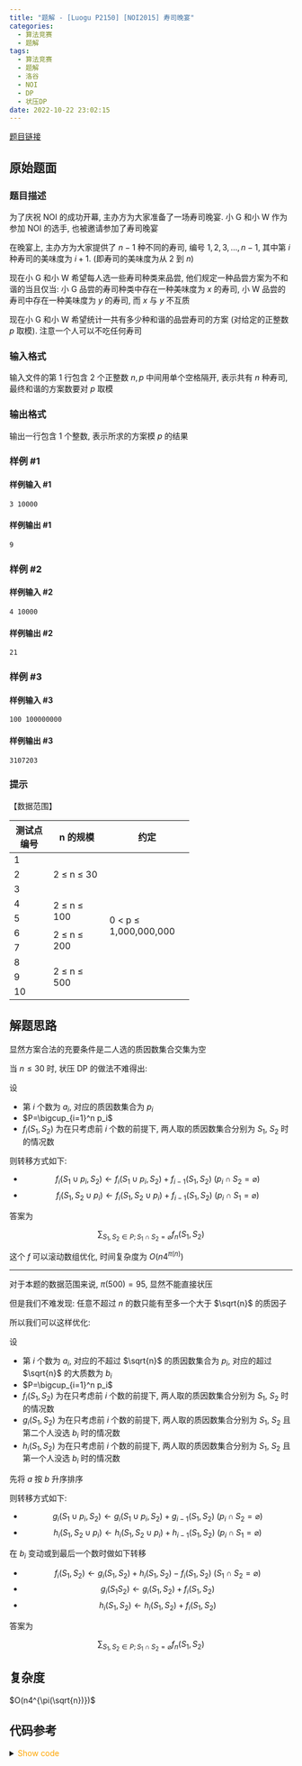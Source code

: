 ```yaml
---
title: "题解 - [Luogu P2150] [NOI2015] 寿司晚宴"
categories:
  - 算法竞赛
  - 题解
tags:
  - 算法竞赛
  - 题解
  - 洛谷
  - NOI
  - DP
  - 状压DP
date: 2022-10-22 23:02:15
---
```


[题目链接](https://www.luogu.com.cn/problem/P2150)

<!-- more -->

## 原始题面

### 题目描述

为了庆祝 NOI 的成功开幕, 主办方为大家准备了一场寿司晚宴. 小 G 和小 W 作为参加 NOI 的选手, 也被邀请参加了寿司晚宴

在晚宴上, 主办方为大家提供了 $n−1$ 种不同的寿司, 编号 $1,2,3,\ldots,n-1$, 其中第 $i$ 种寿司的美味度为 $i+1$. (即寿司的美味度为从 $2$ 到 $n$)

现在小 G 和小 W 希望每人选一些寿司种类来品尝, 他们规定一种品尝方案为不和谐的当且仅当: 小 G 品尝的寿司种类中存在一种美味度为 $x$ 的寿司, 小 W 品尝的寿司中存在一种美味度为 $y$ 的寿司, 而 $x$ 与 $y$ 不互质

现在小 G 和小 W 希望统计一共有多少种和谐的品尝寿司的方案 (对给定的正整数 $p$ 取模). 注意一个人可以不吃任何寿司

### 输入格式

输入文件的第 $1$ 行包含 $2$ 个正整数 $n, p$ 中间用单个空格隔开, 表示共有 $n$ 种寿司, 最终和谐的方案数要对 $p$ 取模

### 输出格式

输出一行包含 $1$ 个整数, 表示所求的方案模 $p$ 的结果

### 样例 #1

#### 样例输入 #1

```input1
3 10000
```

#### 样例输出 #1

```output1
9
```

### 样例 #2

#### 样例输入 #2

```input2
4 10000
```

#### 样例输出 #2

```output2
21
```

### 样例 #3

#### 样例输入 #3

```input3
100 100000000
```

#### 样例输出 #3

```output3
3107203
```

### 提示

【数据范围】

<table style="undefined;table-layout: fixed; width: 454px">
<colgroup>
<col style="width: 70px">
<col style="width: 100px">
<col style="width: 150px">
</colgroup>
<thead>
  <tr>
    <th>测试点编号</th>
    <th>n 的规模</th>
    <th>约定</th>
  </tr>
</thead>
<tbody>
  <tr>
    <td>1</td>
    <td rowspan="3">2 ≤ n ≤ 30<br></td>
    <td rowspan="10">0 &lt; p ≤ 1,000,000,000</td>
  </tr>
  <tr>
    <td>2</td>
  </tr>
  <tr>
    <td>3</td>
  </tr>
  <tr>
    <td>4</td>
    <td rowspan="2">2 ≤ n ≤ 100</td>
  </tr>
  <tr>
    <td>5</td>
  </tr>
  <tr>
    <td>6</td>
    <td rowspan="2">2 ≤ n ≤ 200</td>
  </tr>
  <tr>
    <td>7</td>
  </tr>
  <tr>
    <td>8</td>
    <td rowspan="3">2 ≤ n ≤ 500</td>
  </tr>
  <tr>
    <td>9</td>
  </tr>
  <tr>
    <td>10</td>
  </tr>
</tbody>
</table>

## 解题思路

显然方案合法的充要条件是二人选的质因数集合交集为空

当 $n\leq 30$ 时, 状压 DP 的做法不难得出:

设

- 第 $i$ 个数为 $a_i$, 对应的质因数集合为 $p_i$
- $P=\bigcup_{i=1}^n p_i$
- $f_i(S_1,S_2)$ 为在只考虑前 $i$ 个数的前提下, 两人取的质因数集合分别为 $S_1$, $S_2$ 时的情况数

则转移方式如下:

- $$f_i(S_1\cup p_i,S_2)\leftarrow f_i(S_1\cup p_i,S_2)+f_{i-1}(S_1,S_2)~(p_i\cap S_2=\varnothing)$$
- $$f_i(S_1,S_2\cup p_i)\leftarrow f_i(S_1,S_2\cup p_i)+f_{i-1}(S_1,S_2)~(p_i\cap S_1=\varnothing)$$

答案为

$$\sum_{S_1,S_2\in P; S_1\cap S_2=\varnothing}f_n(S_1,S_2)$$

这个 $f$ 可以滚动数组优化, 时间复杂度为 $O(n4^{\pi(n)})$

---

对于本题的数据范围来说, $\pi(500)=95$, 显然不能直接状压

但是我们不难发现: 任意不超过 $n$ 的数只能有至多一个大于 $\sqrt{n}$ 的质因子

所以我们可以这样优化:

设

- 第 $i$ 个数为 $a_i$, 对应的不超过 $\sqrt{n}$ 的质因数集合为 $p_i$, 对应的超过 $\sqrt{n}$ 的大质数为 $b_i$
- $P=\bigcup_{i=1}^n p_i$
- $f_i(S_1,S_2)$ 为在只考虑前 $i$ 个数的前提下, 两人取的质因数集合分别为 $S_1$, $S_2$ 时的情况数
- $g_i(S_1,S_2)$ 为在只考虑前 $i$ 个数的前提下, 两人取的质因数集合分别为 $S_1$, $S_2$ 且第二个人没选 $b_i$ 时的情况数
- $h_i(S_1,S_2)$ 为在只考虑前 $i$ 个数的前提下, 两人取的质因数集合分别为 $S_1$, $S_2$ 且第一个人没选 $b_i$ 时的情况数

先将 $a$ 按 $b$ 升序排序

则转移方式如下:

- $$g_i(S_1\cup p_i,S_2)\leftarrow g_i(S_1\cup p_i,S_2)+g_{i-1}(S_1,S_2)~(p_i\cap S_2=\varnothing)$$
- $$h_i(S_1,S_2\cup p_i)\leftarrow h_i(S_1,S_2\cup p_i)+h_{i-1}(S_1,S_2)~(p_i\cap S_1=\varnothing)$$

在 $b_i$ 变动或到最后一个数时做如下转移

- $$f_i(S_1,S_2)\leftarrow g_i(S_1,S_2)+h_i(S_1,S_2)-f_i(S_1,S_2)~(S_1\cap S_2=\varnothing)$$
- $$g_i(S_1S_2)\leftarrow g_i(S_1,S_2)+f_i(S_1,S_2)$$
- $$h_i(S_1,S_2)\leftarrow h_i(S_1,S_2)+f_i(S_1,S_2)$$

答案为

$$\sum_{S_1,S_2\in P; S_1\cap S_2=\varnothing}f_n(S_1,S_2)$$

## 复杂度

$O(n4^{\pi(\sqrt{n})})$

## 代码参考

<details>
<summary><font color='orange'>Show code</font></summary>

{% icodeweb cpa_cpp title:Luogu_P2150 Luogu/P2150/0.cpp %}

</details>
